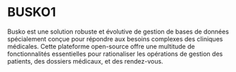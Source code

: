 # BUSKO1
Busko est une solution robuste et évolutive de gestion de bases de données spécialement conçue pour répondre aux besoins complexes des cliniques médicales. Cette plateforme open-source offre une multitude de fonctionnalités essentielles pour rationaliser les opérations de gestion des patients, des dossiers médicaux, et des rendez-vous.
